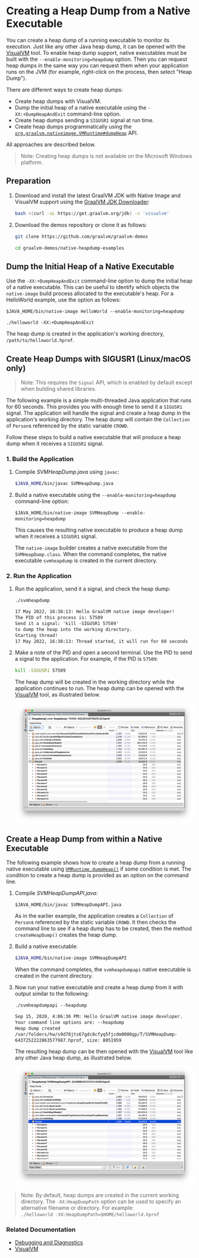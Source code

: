# Creating a Heap Dump from a Native Executable

You can create a heap dump of a running executable to monitor its execution. Just like any other Java heap dump, it can be opened with the [VisualVM](https://www.graalvm.org/latest/tools/visualvm/) tool. To enable heap dump support, native executables must be built with the `--enable-monitoring=heapdump` option.
Then you can request heap dumps in the same way you can request them when your application runs on the JVM (for example, right-click on the process, then select "Heap Dump"). 

There are different ways to create heap dumps:
* Create heap dumps with VisualVM.
* Dump the initial heap of a native executable using the `-XX:+DumpHeapAndExit` command-line option.
* Create heap dumps sending a `SIGUSR1` signal at run time.
* Create heap dumps programmatically using the [`org.graalvm.nativeimage.VMRuntime#dumpHeap`](https://github.com/oracle/graal/blob/master/substratevm/src/com.oracle.svm.core/src/com/oracle/svm/core/VMInspectionOptions.java) API.

All approaches are described below.

>Note: Creating heap dumps is not available on the Microsoft Windows platform.

## Preparation

1. Download and install the latest GraalVM JDK with Native Image and VisualVM support using the [GraalVM JDK Downloader](https://github.com/graalvm/graalvm-jdk-downloader):
    ```bash
    bash <(curl -sL https://get.graalvm.org/jdk) -c 'visualvm'
    ```

2. Download the demos repository or clone it as follows:
    ```bash
    git clone https://github.com/graalvm/graalvm-demos
    ```
    ```bash
    cd graalvm-demos/native-heapdump-examples
    ```

## Dump the Initial Heap of a Native Executable

Use the `-XX:+DumpHeapAndExit` command-line option to dump the initial heap of a native executable.
This can be useful to identify which objects the `native-image` build process allocated to the executable's heap. 
For a HelloWorld example, use the option as follows:

```shell
$JAVA_HOME/bin/native-image HelloWorld --enable-monitoring=heapdump
```
```shell
./helloworld -XX:+DumpHeapAndExit
```
The heap dump is created in the application's working directory, `/path/to/helloworld.hprof`.

## Create Heap Dumps with SIGUSR1 (Linux/macOS only)

>Note: This requires the `Signal` API, which is enabled by default except when building shared libraries.

The following example is a simple multi-threaded Java application that runs for 60 seconds. 
This provides you with enough time to send it a `SIGUSR1` signal. The application will handle the signal and create a heap dump in the application's working directory. The heap dump will contain the `Collection` of `Person`s referenced by the static variable `CROWD`.

Follow these steps to build a native executable that will produce a heap dump when it receives a `SIGUSR1` signal.

### 1. Build the Application

1. Compile _SVMHeapDump.java_ using `javac`:
    ```bash
    $JAVA_HOME/bin/javac SVMHeapDump.java
    ```

2. Build a native executable using the `--enable-monitoring=heapdump` command-line option:
    ```shell
    $JAVA_HOME/bin/native-image SVMHeapDump --enable-monitoring=heapdump
    ```
    This causes the resulting native executable to produce a heap dump when it receives a `SIGUSR1` signal.

    The `native-image` builder creates a native executable from the `SVMHeapDump.class`.
    When the command completes, the native executable `svmheapdump` is created in the current directory.

### 2. Run the Application

1.  Run the application, send it a signal, and check the heap dump:
    ```shell
    ./svmheapdump
    ```
    ```
    17 May 2022, 16:38:13: Hello GraalVM native image developer! 
    The PID of this process is: 57509
    Send it a signal: 'kill -SIGUSR1 57509' 
    to dump the heap into the working directory.
    Starting thread!
    17 May 2022, 16:38:13: Thread started, it will run for 60 seconds
    ```

2. Make a note of the PID and open a second terminal. Use the PID to send a signal to the application. For example, if the PID is `57509`:
    ```bash
    kill -SIGUSR1 57509
    ```
    The heap dump will be created in the working directory while the application continues to run. The heap dump can be opened with the [VisualVM](https://www.graalvm.org/latest/tools/visualvm/) tool, as illustrated below.

    ![Native Image Heap Dump View in VisualVM](img/heap-dump.png)

## Create a Heap Dump from within a Native Executable

The following example shows how to create a heap dump from a running native executable using [`VMRuntime.dumpHeap()`](https://github.com/oracle/graal/blob/master/substratevm/src/com.oracle.svm.core/src/com/oracle/svm/core/VMInspection.java) if some condition is met.
The condition to create a heap dump is provided as an option on the command line.
1. Compile _SVMHeapDumpAPI.java_:
    ```shell
    $JAVA_HOME/bin/javac SVMHeapDumpAPI.java
    ```
    As in the earlier example, the application creates a `Collection` of `Person`s referenced by the static variable `CROWD`. It then checks the command line to see if a heap dump has to be created, then the method `createHeapDump()` creates the heap dump.

2. Build a native executable:
    ```bash
    $JAVA_HOME/bin/native-image SVMHeapDumpAPI
    ```
    When the command completes, the `svmheapdumpapi` native executable is created in the current directory.

3. Now run your native executable and create a heap dump from it with output similar to the following:

    ```shell
    ./svmheapdumpapi --heapdump
    ```
    ```
    Sep 15, 2020, 4:06:36 PM: Hello GraalVM native image developer.
    Your command line options are: --heapdump
    Heap dump created /var/folders/hw/s9d78jts67gdc8cfyq5fjcdm0000gp/T/SVMHeapDump-6437252222863577987.hprof, size: 8051959
    ```
    The resulting heap dump can be then opened with the [VisualVM](https://www.graalvm.org/latest/tools/visualvm/) tool like any other Java heap dump, as illustrated below.

    ![Native Image Heap Dump View in VisualVM](img/heap-dump-api.png)

>Note: By default, heap dumps are created in the current working directory. The `-XX:HeapDumpPath` option can be used to specify an alternative filename or directory. For example:  
> `./helloworld -XX:HeapDumpPath=$HOME/helloworld.hprof`

### Related Documentation

* [Debugging and Diagnostics](https://www.graalvm.org/latest/reference-manual/native-image/debugging-and-diagnostics/)
* [VisualVM](https://www.graalvm.org/latest/tools/visualvm/)
